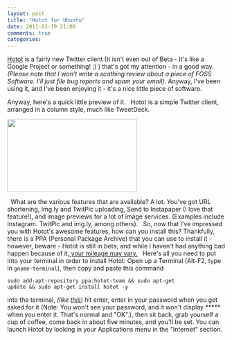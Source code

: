 ```yaml
---
layout: post
title: "Hotot for Ubuntu"
date: 2011-03-19 21:00
comments: true
categories: 
---
```


<a href="http://hotot.org" title="Hotot - Get Hotot!">Hotot</a> is a fairly new Twitter client (It isn't even out of Beta - It's like a Google Project or something! ;) ) that's got my attention - in a good way. <em>(Please note that I won't write a scathing review about a piece of FOSS Software. I'll just file bug reports and spam your email). </em>Anyway, I've been using it, and I've been enjoying it - it's a nice little piece of software.

<!--more-->
Anyway, here's a quick little preview of it.
&nbsp;
Hotot is a simple Twitter client, arranged in a column style, much like TweetDeck.

<div class="posterousGalleryMainDiv p_embed p_image_embed" data-posterous-file-list="%5B%7B%22large%22%3A%22http%3A%2F%2Fposterous.com%2Fgetfile%2Ffiles.posterous.com%2Fimport-mkxd%2FrIJagGGCHcBnBsrFaDfBDEwJjffpvvwChzAjBbEpcsnlvuJxaudlqFynydal%2Fmedia_httpjamesrgiffo_efwqd.jpg%22%2C%22originalWidth%22%3A%22300%22%2C%22largeWidth%22%3A%22300%22%2C%22thumb%22%3A%22http%3A%2F%2Fposterous.com%2Fgetfile%2Ffiles.posterous.com%2Fimport-mkxd%2FrIJagGGCHcBnBsrFaDfBDEwJjffpvvwChzAjBbEpcsnlvuJxaudlqFynydal%2Fmedia_httpjamesrgiffo_efwqd.jpg.thumb.jpg%22%2C%22originalHeight%22%3A%22168%22%2C%22largeHeight%22%3A%22168%22%2C%22thumbWidth%22%3A%2236%22%2C%22height%22%3A%22168%22%2C%22main%22%3A%22http%3A%2F%2Fposterous.com%2Fgetfile%2Ffiles.posterous.com%2Fimport-mkxd%2FrIJagGGCHcBnBsrFaDfBDEwJjffpvvwChzAjBbEpcsnlvuJxaudlqFynydal%2Fmedia_httpjamesrgiffo_efwqd.jpg.scaled500.jpg%22%2C%22thumbHeight%22%3A%2236%22%2C%22originalSize%22%3A%2217%22%2C%22original%22%3A%22http%3A%2F%2Fposterous.com%2Fgetfile%2Ffiles.posterous.com%2Fimport-mkxd%2FrIJagGGCHcBnBsrFaDfBDEwJjffpvvwChzAjBbEpcsnlvuJxaudlqFynydal%2Fmedia_httpjamesrgiffo_efwqd.jpg%22%2C%22width%22%3A%22300%22%7D%5D" data-posterous-image-gallery-initialized="true" data-posterous-image-gallery="true" data-posterous-options="%7B%22zipFile%22%3Anull%2C%22zipFileSize%22%3Anull%2C%22external_url%22%3A%22http%3A%2F%2Fjamesrgifford.com%2Fwp-content%2Fuploads%2F2011%2F03%2FHotot_203.jpeg%22%2C%22showDownload%22%3Atrue%2C%22url_slug%22%3A%22hotot-for-ubuntu%22%7D"><a href="#" onclick="return false;" class="posterousGalleryMainlink"><img src="http://posterous.com/getfile/files.posterous.com/import-mkxd/rIJagGGCHcBnBsrFaDfBDEwJjffpvvwChzAjBbEpcsnlvuJxaudlqFynydal/media_httpjamesrgiffo_efwqd.jpg.scaled500.jpg" width="300" height="168" id="mainImage"><span class="show" id=""><div style="font-size:14px;position:absolute;right:10px;bottom:0px;" id="-dl3"><a href="#" onclick="return false" class="view_slideshow" data-posterous-tooltip="Click to view in full screen"></a></div><div style="font-size: 14px; display: none; " id="-dl2" class="posterousGalleryLink"></div><div style="font-size: 14px;" id="-dl1" class="posterousGalleryLink"></div></span></a></div>

&nbsp;
What are the various features that are available?
A lot. You've got URL shortening, Img.ly and TwitPic uploading, Send to Instapaper (I love that feature!), and image previews for a lot of image services. (Examples include Instagram. TwitPic and img.ly, among others).
&nbsp;
So, now that I've impressed you with Hotot's awesome features, how can you install this? Thankfully, there is a PPA (Personal Package Archive) that you can use to install it - however, beware - Hotot is still in beta, and while I haven't had anything bad happen because of it,<a href="http://en.wiktionary.org/wiki/your_mileage_may_vary#Synonyms"> your&nbsp;mileage&nbsp;may vary.</a>
&nbsp;
Here's all you need to put into your terminal in order to install Hotot:
Open up a Terminal (Alt-F2, type in <code>gnome-terminal</code>), then copy and paste this command <p><code>sudo add-apt-repository ppa:hotot-team &amp;&amp; sudo apt-get update &amp;&amp; sudo apt-get install hotot -y </code></p> into the terminal, <em>(like <a href="http://lts.cr/T6D">this</a>)</em> hit enter, enter in your password when you get asked for it (Note: You won't see your password, and it won't display ***** when you enter it. That's normal and "OK".), then sit back, grab yourself a cup of coffee, come back in about five minutes, and you'll be set. You can launch Hotot by looking in your Applications menu in the "Internet" section.
